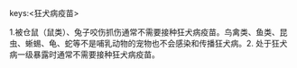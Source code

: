 keys:<狂犬病疫苗>

1.被仓鼠（鼠类）、兔子咬伤抓伤通常不需要接种狂犬病疫苗。鸟禽类、鱼类、昆虫、蜥蜴、龟、蛇等不是哺乳动物的宠物也不会感染和传播狂犬病。2. 处于狂犬病一级暴露时通常不需要接种狂犬病疫苗。